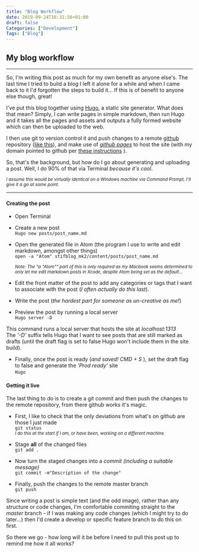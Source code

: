 ```yaml
---
title: "Blog Workflow"
date: 2019-09-24T16:31:56+01:00
draft: false
Categories: ["Development"]
Tags: ["Blog"]
---
```


## My blog workflow
---
So, I'm writing this post as much for my own benefit as anyone else's. The last time I tried to build a blog I left it alone for a while and when I came back to it I'd forgotten the steps to build it... If this is of benefit to anyone else though, great!


I've put this blog together using [Hugo](https://gohugo.io "gohugo.io"), a static site generator. What does that mean? Simply, I can write pages in simple markdown, then run Hugo and it takes all the pages and assets and outputs a fully formed website which can then be uploaded to the web.

I then use git to version control it and push changes to a remote [github](https://github.com "github.com") repository ([like this](https://help.github.com/en/articles/adding-an-existing-project-to-github-using-the-command-line)), and make use of [_github pages_](https://pages.github.com/ "github pages") to host the site (with my domain pointed to github per [these instructions](https://help.github.com/en/articles/using-a-custom-domain-with-github-pages "Using a custom domain with github pages") ).


So, that's the background, but how do I go about generating and uploading a post.
Well, I do 90% of that via Terminal _because it's cool_.

<sub>_I assume this would be virtually identical on a Windows machine via Command Prompt, I'll give it a go at some point._ </sub>

___

#### Creating the post

* Open Terminal

* Create a new post  
`Hugo new posts/post_name.md`

* Open the generated file in Atom (the program I use to write and edit markdown, amongst other things)  
`open -a "Atom" stifblog_mk2/content/posts/post_name.md`  

  <sub> _Note: The "a "Atom"" part of this is only required as my Macbook seems determined to only let me edit markdown posts in Xcode, despite Atom being set as the default..._ </sub>

* Edit the front matter of the post to add any categories or tags that I want to associate with the post (_I often actually do this last_).

* Write the post (_the hardest part for someone as un-creative as me!_)

* Preview the post by running a local server  
`Hugo server -D`

This command runs a local server that hosts the site at _localhost:1313_  
The _'-D'_ suffix tells Hugo that I want to see posts that are still marked as drafts (until the draft flag is set to false Hugo won't include them in the site build).

* Finally, once the post is ready (_and saved! CMD + S_ ), set the draft flag to false and generate the _'Prod ready'_ site  
`Hugo`

#### Getting it live

The last thing to do is to create a git commit and then push the changes to the remote repository, from there github works it's magic.

* First, I like to check that the only deviations from what's on github are those I just made  
`git status`  
<sub>_I do this at the start if I am, or have been,  working on a different machine._ </sub>

* Stage **all** of the changed files  
`git add .`  

* Now turn the staged changes into a _commit (including a suitable message)_  
`git commit -m"Description of the change"`

* Finally, push the changes to the remote master branch  
`git push`

Since writing a post is simple text (and the odd image), rather than any structure or code changes, I'm comfortable commiting straight to the _master_ branch - if I was making any code changes (which I might try to do later...) then I'd create a develop or specific feature branch to do this on first.

So there we go - how long will it be before I need to pull this post up to remind me how it all works?
